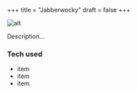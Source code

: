 +++
title = "Jabberwocky"
draft = false
+++

![alt](https://placehold.co/640x150)

Description...

### Tech used
- item
- item
- item